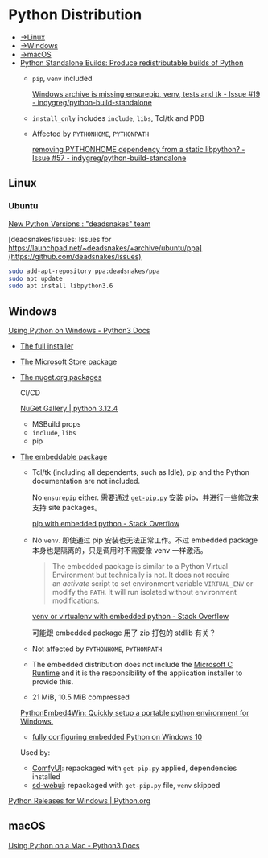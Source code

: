 # Python Distribution
- [→Linux](#linux)
- [→Windows](#windows)
- [→macOS](#macos)
- [Python Standalone Builds: Produce redistributable builds of Python](https://github.com/indygreg/python-build-standalone)
  - `pip`, `venv` included

    [Windows archive is missing ensurepip, venv, tests and tk - Issue #19 - indygreg/python-build-standalone](https://github.com/indygreg/python-build-standalone/issues/19)

  - `install_only` includes `include`, `libs`, Tcl/tk and PDB

  - Affected by `PYTHONHOME`, `PYTHONPATH`

    [removing PYTHONHOME dependency from a static libpython? - Issue #57 - indygreg/python-build-standalone](https://github.com/indygreg/python-build-standalone/issues/57)

## Linux
### Ubuntu
[New Python Versions : "deadsnakes" team](https://launchpad.net/~deadsnakes/+archive/ubuntu/ppa)

[deadsnakes/issues: Issues for https://launchpad.net/~deadsnakes/+archive/ubuntu/ppa](https://github.com/deadsnakes/issues)
```sh
sudo add-apt-repository ppa:deadsnakes/ppa
sudo apt update
sudo apt install libpython3.6
```

## Windows
[Using Python on Windows - Python3 Docs](https://docs.python.org/3/using/windows.html)
- [The full installer](https://docs.python.org/3/using/windows.html#windows-full)

- [The Microsoft Store package](https://docs.python.org/3/using/windows.html#windows-store)

- [The nuget.org packages](https://docs.python.org/3/using/windows.html#windows-nuget)

  CI/CD

  [NuGet Gallery | python 3.12.4](https://www.nuget.org/packages/python)
  - MSBuild props
  - `include`, `libs`
  - pip

- [The embeddable package](https://docs.python.org/3/using/windows.html#windows-embeddable)
  - Tcl/tk (including all dependents, such as Idle), pip and the Python documentation are not included.

    No `ensurepip` either. 需要通过 [`get-pip.py`](../Packages/pip/README.md) 安装 pip，并进行一些修改来支持 site packages。

    [pip with embedded python - Stack Overflow](https://stackoverflow.com/questions/42666121/pip-with-embedded-python)
  
  - No `venv`. 即使通过 pip 安装也无法正常工作。不过 embedded package 本身也是隔离的，只是调用时不需要像 venv 一样激活。

    > The embedded package is similar to a Python Virtual Environment but technically is not. It does not require an *activate* script to set environment variable `VIRTUAL_ENV` or modify the `PATH`. It will run isolated without environment modifications.

    [venv or virtualenv with embedded python - Stack Overflow](https://stackoverflow.com/questions/70008011/venv-or-virtualenv-with-embedded-python)

    可能跟 embedded package 用了 zip 打包的 stdlib 有关？

  - Not affected by `PYTHONHOME`, `PYTHONPATH`

  - The embedded distribution does not include the [Microsoft C Runtime](https://docs.microsoft.com/en-US/cpp/windows/latest-supported-vc-redist#visual-studio-2015-2017-2019-and-2022) and it is the responsibility of the application installer to provide this.
  
  - 21 MiB, 10.5 MiB compressed

  [PythonEmbed4Win: Quickly setup a portable python environment for Windows.](https://github.com/jtmoon79/PythonEmbed4Win)
  - [fully configuring embedded Python on Windows 10](https://gist.github.com/jtmoon79/ce63fe655b2f544462e70d8e5ec30ff5)

  Used by:
  - [ComfyUI](https://github.com/comfyanonymous/ComfyUI/blob/master/.github/workflows/windows_release_package.yml): repackaged with `get-pip.py` applied, dependencies installed
  - [sd-webui](https://github.com/AUTOMATIC1111/stable-diffusion-webui/releases/tag/v1.0.0-pre): repackaged with `get-pip.py` file, `venv` skipped

[Python Releases for Windows | Python.org](https://www.python.org/downloads/windows/)

## macOS
[Using Python on a Mac - Python3 Docs](https://docs.python.org/3/using/mac.html)